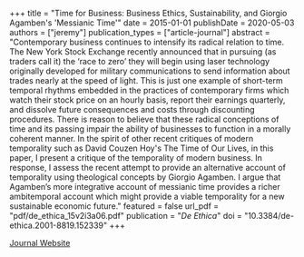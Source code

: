 +++
title = "Time for Business: Business Ethics, Sustainability, and Giorgio Agamben's 'Messianic Time'"
date = 2015-01-01
publishDate = 2020-05-03
authors = ["jeremy"]
publication_types = ["article-journal"]
abstract = "Contemporary business continues to intensify its radical relation to time. The New York Stock Exchange recently announced that in pursuing (as traders call it) the ‘race to zero’ they will begin using laser technology originally developed for military communications to send information about trades nearly at the speed of light. This is just one example of short-term temporal rhythms embedded in the practices of contemporary firms which watch their stock price on an hourly basis, report their earnings quarterly, and dissolve future consequences and costs through discounting procedures. There is reason to believe that these radical conceptions of time and its passing impair the ability of businesses to function in a morally coherent manner. In the spirit of other recent critiques of modern temporality such as David Couzen Hoy's The Time of Our Lives, in this paper, I present a critique of the temporality of modern business. In response, I assess the recent attempt to provide an alternative account of temporality using theological concepts by Giorgio Agamben. I argue that Agamben’s more integrative account of messianic time provides a richer ambitemporal account which might provide a viable temporality for a new sustainable economic future."
featured = false
url_pdf = "pdf/de_ethica_15v2i3a06.pdf"
publication = "*De Ethica*"
doi = "10.3384/de-ethica.2001-8819.152339"
+++

<a href="http://www.de-ethica.com/archive/articles/default.asp?DOI=10.3384/de-ethica.2001-8819.152339" target="_blank" rel="noopener noreferrer">Journal Website</a>